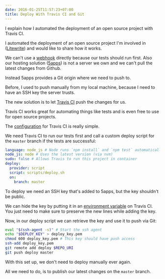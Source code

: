 ```yaml
---
date: 2016-01-25T11:57:23+07:00
title: Deploy With Travis CI and Git
---
```


I explain how I automated the deployment of an open source project with Travis CI.<!--more-->


I automated the deployment of an open source project I'm involved in ([Litewrite][litewrite]) and would like to share how it works.


We can't use a [webhook][webhooks] directly because our tests should run first.
Also our hosting solution ([5apps][5apps]) is not a server we own and we can't pull the latest changes from Github.

Instead 5apps provides a Git origin where we need to push to.

Before, I used to push manually from my local machine,
because I need to have an SSH key the server trusts.

The new solution is to let [Travis CI][travis] push the changes for us.

Travis CI works great for automating things like tests and is even free to use for open source projects.

The [configuration][travisyml] for Travis CI is really simple.

We need Travis CI to run our tests first
and call a custom deploy script for the `master` branch if the tests are successful:

```yaml
language: node_js # Node runs `npm install` and `npm test` automatically
node_js: node # Uses the latest version (via nvm)
sudo: false # Allows Travis to run this project in container
deploy:
  provider: script
  script: scripts/deploy.sh
  on:
    branch: master
```

To deploy we need an SSH key that's added to 5apps, but the key shouldn't be public.

We can hide the key by putting it in an [environment variable][envvars] on Travis CI.
You just need to make sure to preserve the new lines while adding the key.

Now, in our deploy script we can retrieve the key and use it to push via Git:

```bash
eval "$(ssh-agent -s)" # Start the ssh agent
echo "$DEPLOY_KEY" > deploy_key.pem
chmod 600 deploy_key.pem # This key should have push access
ssh-add deploy_key.pem
git remote add deploy $REPO_URI
git push deploy master
```

With this set up, we don't need to deploy manually ever again.

All we need to do, is to publish our latest changes on the `master` branch.



[litewrite]: https://litewrite.net
[webhooks]: https://developer.github.com/webhooks
[travis]: https://travis-ci.org/litewrite/litewrite
[5apps]: https://5apps.com/deploy/home
[travisyml]: https://github.com/litewrite/litewrite/blob/gh-pages/.travis.yml
[envvars]: https://docs.travis-ci.com/user/environment-variables/#Defining-Variables-in-Repository-Settings
